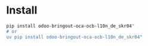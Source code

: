 # Install

```bash
pip install odoo-bringout-oca-ocb-l10n_de_skr04"
# or
uv pip install odoo-bringout-oca-ocb-l10n_de_skr04"
```
